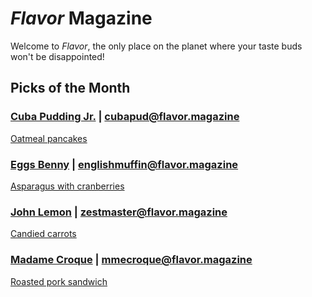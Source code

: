 # _Flavor_ Magazine

Welcome to _Flavor_, the only place on the planet where your taste buds won't be disappointed!



## Picks of the Month

### [Cuba Pudding Jr.](writer/cuba-pudding-jr.md) | cubapud@flavor.magazine

[Oatmeal pancakes](recipe/feb/oatmeal-pancakes.md)

### [Eggs Benny](writer/eggs-benny.md) | englishmuffin@flavor.magazine

[Asparagus with cranberries](recipe/feb/asparagus-with-cranberries.md)

### [John Lemon](writer/john-lemon.md) | zestmaster@flavor.magazine

[Candied carrots](recipe/feb/candied-carrots.md)

### [Madame Croque](writer/madame-croque.md) | mmecroque@flavor.magazine

[Roasted pork sandwich](recipe/feb/roast-pork-sandwich.md)

